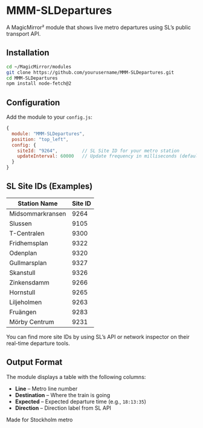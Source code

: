 # MMM-SLDepartures

A MagicMirror² module that shows live metro departures using SL’s public transport API.

##  Installation

```bash
cd ~/MagicMirror/modules
git clone https://github.com/yourusername/MMM-SLDepartures.git
cd MMM-SLDepartures
npm install node-fetch@2
```

##  Configuration

Add the module to your `config.js`:

```js
{
  module: "MMM-SLDepartures",
  position: "top_left",
  config: {
    siteId: "9264",         // SL Site ID for your metro station
    updateInterval: 60000   // Update frequency in milliseconds (default: 60 seconds)
  }
}
```

## SL Site IDs (Examples)

| Station Name        | Site ID |
|---------------------|---------|
| Midsommarkransen    | 9264    |
| Slussen             | 9105    |
| T-Centralen         | 9300    |
| Fridhemsplan        | 9322    |
| Odenplan            | 9320    |
| Gullmarsplan        | 9327    |
| Skanstull           | 9326    |
| Zinkensdamm         | 9266    |
| Hornstull           | 9265    |
| Liljeholmen         | 9263    |
| Fruängen            | 9283    |
| Mörby Centrum       | 9231    |

You can find more site IDs by using SL’s API or network inspector on their real-time departure tools.

##  Output Format

The module displays a table with the following columns:
- **Line** – Metro line number
- **Destination** – Where the train is going
- **Expected** – Expected departure time (e.g., `18:13:35`)
- **Direction** – Direction label from SL API

Made for Stockholm metro 
